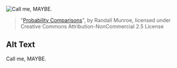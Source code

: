 ![Call me, MAYBE.](https://imgs.xkcd.com/comics/probability_comparisons.png)
> "[Probability Comparisons](https://xkcd.com/2379/)", by Randall Munroe, licensed under Creative Commons Attribution-NonCommercial 2.5 License

## Alt Text
Call me, MAYBE.
